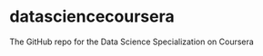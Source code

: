 datasciencecoursera
===================

The GitHub repo for the Data Science Specialization on Coursera
